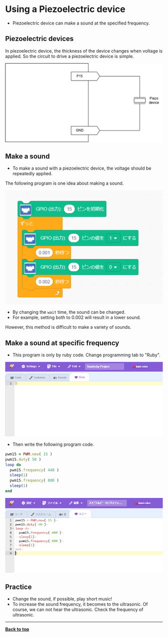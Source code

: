 # Using a Piezoelectric device

- Piezoelectric device can make a sound at the specified frequency.

## Piezoelectric devices

In piezoelectric device, the thickness of the device changes when voltage is applied. So the circuit to drive a piezoelectric device is simple.

![piezo circuit](/images/piezo.drawio.png)

## Make a sound 

- To make a sound with a piezoelectric device, the voltage should be repeatedly applied.

The following program is one idea about making a sound.

![suond program 1](/images/sound1.png)

- By changing the `wait` time, the sound can be changed.
- For example, setting both to 0.002 will result in a lower sound.

However, this method is difficult to make a variety of sounds.

## Make a sound at specific frequency

- This program is only by ruby code. Change programming tab to "Ruby".

![Change to Ruby tab](/images/ruby_tab.png)

- Then write the following program code.

```Ruby
pwm15 = PWM.new( 15 )
pwm15.duty( 50 )
loop do
  pwm15.frequency( 440 )
  sleep(1)
  pwm15.frequency( 880 )
  sleep(1)
end
```

![suond program 2](/images/sound2.png)

## Practice

- Change the sound, if possible, play short music!
- To increase the sound frequency, it becomes to the ultrasonic. Of course, we can not hear the ultrasonic. Check the frequency of ultrasonic.

<hr/>


[**Back to top**](./README.md)
